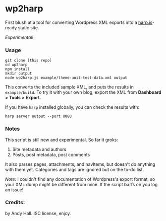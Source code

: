 # wp2harp

First blush at a tool for converting Wordpress XML exports into a 
[harp.js](http://harpjs.com/)-ready static site.

*Experimental!*

### Usage

```shell
git clone [this repo]
cd wp2harp
npm install
mkdir output
node wp2harp.js example/theme-unit-test-data.xml output
```
This converts the included sample XML, and puts the results in `example/build`.
To try it with your own blog, export the XML from **Dashboard > Tools > Export**.

If you have `harp` installed globally, you can check the results with:

```shell
harp server output --port 8080
```

### Notes

This script is still new and experimental. So far it groks:

 1. Site metadata and authors
 2. Posts, post metadata, post comments

It also parses pages, attachments, and navItems, but doesn't do anything with them yet.
Categories and tags are ignored but on the to-do list.

*Note:* I couldn't find any documentation of Wordpress's export format, so your 
XML dump might be different from mine. If the script barfs on you log an issue!

### Credits:

by Andy Hall. ISC license, enjoy.
